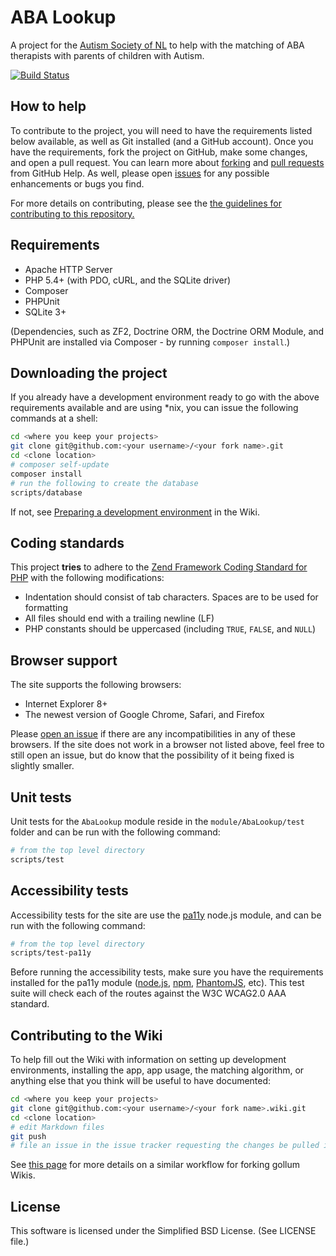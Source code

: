 ABA Lookup
==========

A project for the [Autism Society of NL] to help with the matching of ABA therapists with parents of children with Autism.

[![Build Status](https://travis-ci.org/MUNComputerScienceSociety/ABALookup.png)][Travis]

How to help
-----------

To contribute to the project, you will need to have the requirements listed below available, as well as Git installed (and a GitHub account). Once you have the requirements, fork the project on GitHub, make some changes, and open a pull request. You can learn more about [forking] and [pull requests] from GitHub Help. As well, please open [issues] for any possible enhancements or bugs you find.

For more details on contributing, please see the [the guidelines for contributing to this repository.](CONTRIBUTING.md)

Requirements
------------

- Apache HTTP Server
- PHP 5.4+ (with PDO, cURL, and the SQLite driver)
- Composer
- PHPUnit
- SQLite 3+

(Dependencies, such as ZF2, Doctrine ORM, the Doctrine ORM Module, and PHPUnit are installed via Composer - by running `composer install`.)

Downloading the project
-----------------------

If you already have a development environment ready to go with the above requirements available and are using *nix, you can issue the following commands at a shell:

```bash
cd <where you keep your projects>
git clone git@github.com:<your username>/<your fork name>.git
cd <clone location>
# composer self-update
composer install
# run the following to create the database
scripts/database
```

If not, see [Preparing a development environment] in the Wiki.

Coding standards
----------------

This project **tries** to adhere to the [Zend Framework Coding Standard for PHP] with the following modifications:

- Indentation should consist of tab characters. Spaces are to be used for formatting
- All files should end with a trailing newline (LF)
- PHP constants should be uppercased (including `TRUE`, `FALSE`, and `NULL`)

Browser support
---------------

The site supports the following browsers:

- Internet Explorer 8+
- The newest version of Google Chrome, Safari, and Firefox

Please [open an issue](CONTRIBUTING.md) if there are any incompatibilities in any of these browsers. If the site does not work in a browser not listed above, feel free to still open an issue, but do know that the possibility of it being fixed is slightly smaller.

Unit tests
----------

Unit tests for the `AbaLookup` module reside in the `module/AbaLookup/test` folder and can be run with the following command:

```bash
# from the top level directory
scripts/test
```

Accessibility tests
-------------------

Accessibility tests for the site are use the [pa11y](https://github.com/nature/pa11y) node.js module, and can be run with the following command:

```bash
# from the top level directory
scripts/test-pa11y
```

Before running the accessibility tests, make sure you have the requirements installed for the pa11y module ([node.js](http://nodejs.org), [npm](https://npmjs.org), [PhantomJS](http://phantomjs.org), etc). This test suite will check each of the routes against the W3C WCAG2.0 AAA standard.

Contributing to the Wiki
------------------------

To help fill out the Wiki with information on setting up development environments, installing the app, app usage, the matching algorithm, or anything else that you think will be useful to have documented:

```bash
cd <where you keep your projects>
git clone git@github.com:<your username>/<your fork name>.wiki.git
cd <clone location>
# edit Markdown files
git push
# file an issue in the issue tracker requesting the changes be pulled in
```

See [this page](http://fusiongrokker.com/post/how-you-can-contribute-to-taffy-documentation) for more details on a similar workflow for forking gollum Wikis.

License
-------

This software is licensed under the Simplified BSD License. (See LICENSE file.)

  [Travis]:https://travis-ci.org/MUNComputerScienceSociety/ABALookup
  [forking]:https://help.github.com/articles/fork-a-repo
  [pull requests]:https://help.github.com/articles/using-pull-requests
  [issues]:https://help.github.com/articles/be-social#issues
  [Autism Society of NL]:http://www.autism.nf.net/
  [Preparing a development environment]:http://git.io/jAivwA
  [Zend Framework Coding Standard for PHP]:http://framework.zend.com/wiki/display/ZFDEV2/Coding+Standards
